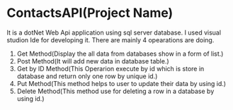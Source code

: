 # ContactsAPI(Project Name)
It is a dotNet Web Api application using sql server database. I used visual studion Ide for developing it.
There are mainly 4 opearations are doing.
1. Get Method(Display the all data from databases show in a form of list.)
2. Post Method(It will add new data in database table.)
3. Get by ID Method(This  Operarion execute by id which is store in database and return only one row by unique id.)
4. Put Method(This method helps to user to update their data by using id.)
5. Delete Method(This method use for deleting a row in a database by using id.)
